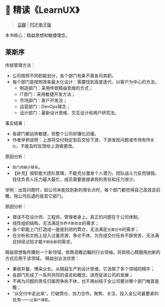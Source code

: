 # 📒 精读《LearnUX》
> [豆瓣](https://book.douban.com/subject/24896848/) | [PDF电子版](精益设计.pdf ':ignore')

本书核心：精益思想和敏捷理念。

## 莱斯序
传统管理方法：
- 公司按照不同职能划分，各个部门有条不紊各司其职。
- 每个部门是按照效率最大化设计：需要找到高度迭代、以客户为中心的方法。
  - 制造部门：采用传统精益思维的方式；
  - IT部门：采用敏捷开发方法；
  - 市场部门：客户开发法；
  - 运营部门：DevOps理念；
  - 设计部门：最新设计思维、交互设计和用户研究法。

事实结果：
- 各部门都运转敏捷，但整个公司却僵化迟缓。
- 作者举例说明：上游将交付物定型后交给下游，下游发现问题或市场有所`变化`，不能及时反馈给上游做更改。

原因分析：
- `部门间缺少联系`。
- 【补充】按职能大团队管理，不能充分激发个人潜力，团队战斗力反而很弱。往往负责人压力最大最忙，成员需要直接承担的责任和压力很少。

举例：出现问题时，如公司未能找到新的增长点时，每个部门都觉得自己高效且前瞻，拖公司后退的是其它部门。

原因分析：
- 错误不在设计师、工程师、管理者身上，真正的问题在于公司体制。
- 线性组织结构，无法满足`世界不断改变`的需求；
- 各个职能上门打造成一座座封闭的筒仓，无法满足`全面合作`的需求；
- 在分析和文档上投入过量资源，争论不休，为完成交付任务不辞劳苦，无法满足持续试验才能`不断创新`的需求。

精益思想每传播到一个新领域，依靠高瞻远瞩的行业领袖，将其核心精髓用创新的方式应用于该领域。
精益创业法优势：
- 兼收并蓄，博采众长。从精益生产到设计思维，它汲取了多个领域的精华；
- 各部门形成了一系列共同的语言和概念，进而促进公司的发展；
- 不再为问题的责任归属而争执不休，也不再纠结于全公司要对哪个部门唯首是瞻；
- “从交付中走出来”。打破筒仓、协力合作。聚焦、关注、投入全公司最要紧的任务——`让客户满意`。